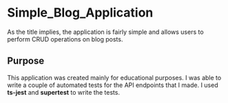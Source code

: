 # Simple_Blog_Application 
As the title implies, the application is fairly simple and allows users to perform CRUD operations on blog posts.


## Purpose
This application was created mainly for educational purposes.
I was able to write a couple of automated tests for the API endpoints that I made. I used **ts-jest** and **supertest** to write the tests.
